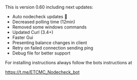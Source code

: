 This is version 0.60 including next updates:

- Auto nodecheck updates 🥳
- Decreased polling time (12min)
- Removed some windows commands
- Updated Curl (3.4+)
- Faster Gui
- Presenting balance changes in client
- Retry on failed connection sending ping
- Debug file for better support

For installing instructions always follow the bots instructions at 

https://t.me/ETCMC_Nodecheck_bot
